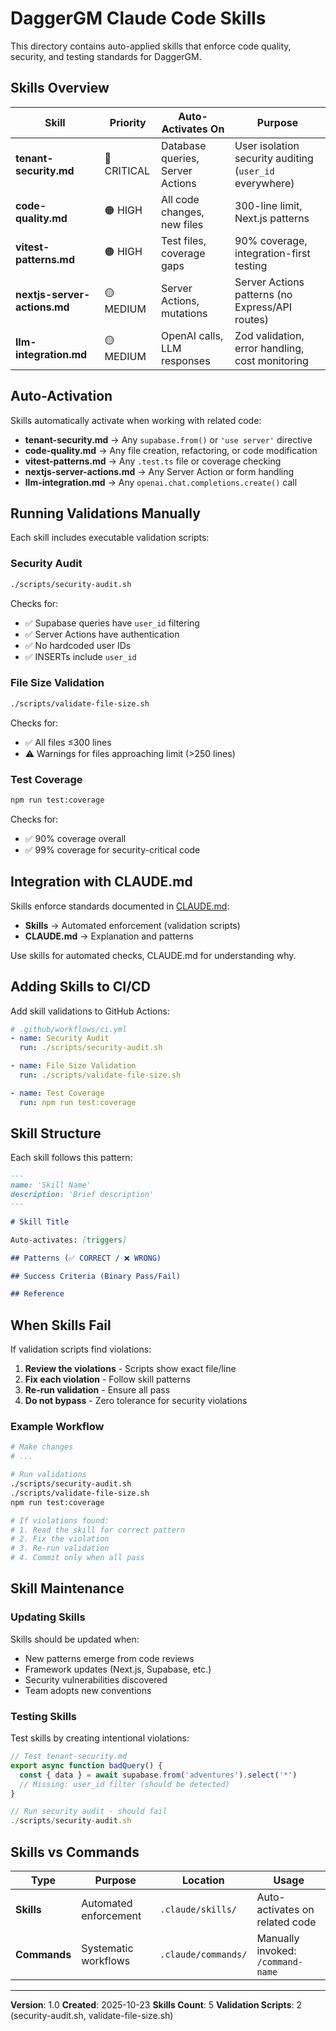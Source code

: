 # DaggerGM Claude Code Skills

This directory contains auto-applied skills that enforce code quality, security, and testing standards for DaggerGM.

## Skills Overview

| Skill                        | Priority    | Auto-Activates On                | Purpose                                                 |
| ---------------------------- | ----------- | -------------------------------- | ------------------------------------------------------- |
| **tenant-security.md**       | 🔴 CRITICAL | Database queries, Server Actions | User isolation security auditing (`user_id` everywhere) |
| **code-quality.md**          | 🟠 HIGH     | All code changes, new files      | 300-line limit, Next.js patterns                        |
| **vitest-patterns.md**       | 🟠 HIGH     | Test files, coverage gaps        | 90% coverage, integration-first testing                 |
| **nextjs-server-actions.md** | 🟡 MEDIUM   | Server Actions, mutations        | Server Actions patterns (no Express/API routes)         |
| **llm-integration.md**       | 🟡 MEDIUM   | OpenAI calls, LLM responses      | Zod validation, error handling, cost monitoring         |

## Auto-Activation

Skills automatically activate when working with related code:

- **tenant-security.md** → Any `supabase.from()` or `'use server'` directive
- **code-quality.md** → Any file creation, refactoring, or code modification
- **vitest-patterns.md** → Any `.test.ts` file or coverage checking
- **nextjs-server-actions.md** → Any Server Action or form handling
- **llm-integration.md** → Any `openai.chat.completions.create()` call

## Running Validations Manually

Each skill includes executable validation scripts:

### Security Audit

```bash
./scripts/security-audit.sh
```

Checks for:

- ✅ Supabase queries have `user_id` filtering
- ✅ Server Actions have authentication
- ✅ No hardcoded user IDs
- ✅ INSERTs include `user_id`

### File Size Validation

```bash
./scripts/validate-file-size.sh
```

Checks for:

- ✅ All files ≤300 lines
- ⚠️ Warnings for files approaching limit (>250 lines)

### Test Coverage

```bash
npm run test:coverage
```

Checks for:

- ✅ 90% coverage overall
- ✅ 99% coverage for security-critical code

## Integration with CLAUDE.md

Skills enforce standards documented in [CLAUDE.md](../CLAUDE.md):

- **Skills** → Automated enforcement (validation scripts)
- **CLAUDE.md** → Explanation and patterns

Use skills for automated checks, CLAUDE.md for understanding why.

## Adding Skills to CI/CD

Add skill validations to GitHub Actions:

```yaml
# .github/workflows/ci.yml
- name: Security Audit
  run: ./scripts/security-audit.sh

- name: File Size Validation
  run: ./scripts/validate-file-size.sh

- name: Test Coverage
  run: npm run test:coverage
```

## Skill Structure

Each skill follows this pattern:

```markdown
---
name: 'Skill Name'
description: 'Brief description'
---

# Skill Title

Auto-activates: [triggers]

## Patterns (✅ CORRECT / ❌ WRONG)

## Success Criteria (Binary Pass/Fail)

## Reference
```

## When Skills Fail

If validation scripts find violations:

1. **Review the violations** - Scripts show exact file/line
2. **Fix each violation** - Follow skill patterns
3. **Re-run validation** - Ensure all pass
4. **Do not bypass** - Zero tolerance for security violations

### Example Workflow

```bash
# Make changes
# ...

# Run validations
./scripts/security-audit.sh
./scripts/validate-file-size.sh
npm run test:coverage

# If violations found:
# 1. Read the skill for correct pattern
# 2. Fix the violation
# 3. Re-run validation
# 4. Commit only when all pass
```

## Skill Maintenance

### Updating Skills

Skills should be updated when:

- New patterns emerge from code reviews
- Framework updates (Next.js, Supabase, etc.)
- Security vulnerabilities discovered
- Team adopts new conventions

### Testing Skills

Test skills by creating intentional violations:

```typescript
// Test tenant-security.md
export async function badQuery() {
  const { data } = await supabase.from('adventures').select('*')
  // Missing: user_id filter (should be detected)
}

// Run security audit - should fail
./scripts/security-audit.sh
```

## Skills vs Commands

| Type         | Purpose               | Location            | Usage                             |
| ------------ | --------------------- | ------------------- | --------------------------------- |
| **Skills**   | Automated enforcement | `.claude/skills/`   | Auto-activates on related code    |
| **Commands** | Systematic workflows  | `.claude/commands/` | Manually invoked: `/command-name` |

---

**Version**: 1.0
**Created**: 2025-10-23
**Skills Count**: 5
**Validation Scripts**: 2 (security-audit.sh, validate-file-size.sh)
